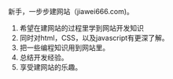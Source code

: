新手，一步步建网站（jiawei666.com)。
1. 希望在建网站的过程里学到网站开发知识
2. 同时对html，CSS，以及javascript有更深了解。
3. 把一些编程知识用到网站里。
4. 总结开发经验。
5. 享受建网站的乐趣。
